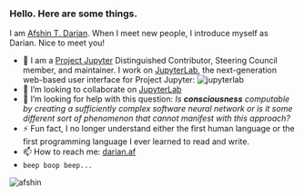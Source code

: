 ### Hello. Here are some things.

I am [Afshin T. Darian](https://darian.af/). When I meet new people, I introduce myself as Darian. Nice to meet you!

- 🔭 I am a [Project Jupyter](https://jupyter.org/) Distinguished Contributor, Steering Council member, and maintainer. I work on [JupyterLab](https://jupyterlab.readthedocs.io/en/stable/), the next-generation web-based user interface for Project Jupyter:
  <img src="https://jupyter.org/assets/labpreview.png" alt="jupyterlab" />
- 👯 I’m looking to collaborate on [JupyterLab](https://github.com/jupyterlab/jupyterlab)
- 🤔 I’m looking for help with this question: *Is **consciousness** computable by creating a sufficiently complex software neural network or is it some different sort of phenomenon that cannot manifest with this approach?*
- ⚡ Fun fact, I no longer understand either the first human language or the first programming language I ever learned to read and write.
- 📫 How to reach me: [darian.af](https://darian.af/)
- `beep boop beep...`
<img src="https://github-readme-stats.vercel.app/api?username=afshin&show_icons=true&locale=en&theme=dark" alt="afshin" />
